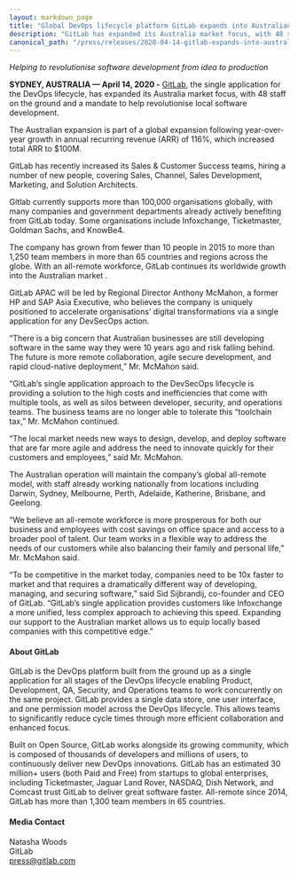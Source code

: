 ```yaml
---
layout: markdown_page
title: "Global DevOps lifecycle platform GitLab expands into Australian market"
description: "GitLab has expanded its Australia market focus, with 48 staff on the ground and a mandate to help revolutionise local software development."
canonical_path: "/press/releases/2020-04-14-gitlab-expands-into-australian-market.html"
---
```


_Helping to revolutionise software development from idea to production_

**SYDNEY, AUSTRALIA — April 14, 2020 -** [GitLab](https://about.gitlab.com/), the single application for the DevOps lifecycle, has expanded its Australia market focus, with 48 staff on the ground and a mandate to help revolutionise local software development. 
 
The Australian expansion is part of a global expansion following year-over-year growth in annual recurring revenue (ARR) of 116%, which increased total ARR to $100M. 
 
GitLab has recently increased its Sales & Customer Success teams, hiring a number of new people, covering Sales, Channel, Sales Development, Marketing, and Solution Architects. 
 
Gitlab currently supports more than 100,000 organisations globally, with many companies and government departments already actively benefiting from GitLab today. Some organisations include Infoxchange, Ticketmaster, Goldman Sachs, and KnowBe4.

The company has grown from fewer than 10 people in 2015 to more than 1,250 team members in more than 65 countries and regions across the globe. With an all-remote workforce, GitLab continues its worldwide growth into the Australian market .

GitLab APAC will be led by Regional Director Anthony McMahon, a former HP and SAP Asia Executive, who believes the company is uniquely positioned to accelerate organisations’ digital transformations via a single application for any DevSecOps action.
 
“There is a big concern that Australian businesses are still developing software in the same way they were 10 years ago and risk falling behind. The future is more remote collaboration, agile secure development, and rapid cloud-native deployment,” Mr. McMahon said.
  
“GitLab’s single application approach to the DevSecOps lifecycle is providing a solution to the high costs and inefficiencies that come with multiple tools, as well as silos between developer, security, and operations teams. The business teams are no longer able to tolerate this “toolchain tax,” Mr. McMahon continued.
 
“The local market needs new ways to design, develop, and deploy software that are far more agile and address the need to innovate quickly for their customers and employees,” said Mr. McMahon. 
 
The Australian operation will maintain the company’s global all-remote model, with staff already working nationally from locations including Darwin, Sydney, Melbourne, Perth, Adelaide, Katherine, Brisbane, and Geelong. 
 
“We believe an all-remote workforce is more prosperous for both our business and employees with cost savings on office space and access to a broader pool of talent. Our team works in a flexible way to address  the needs of our customers while also balancing  their family and personal life,” Mr. McMahon said. 
 
“To be competitive in the market today, companies need to be 10x faster to market and that requires a dramatically different way of developing, managing, and securing software,” said Sid Sijbrandij, co-founder and CEO of GitLab. “GitLab’s single application provides customers like Infoxchange a more unified, less complex approach to achieving this speed. Expanding our support to the Australian market allows us to equip locally based companies with this competitive edge.”

#### About GitLab
GitLab is the DevOps platform built from the ground up as a single application for all stages of the DevOps lifecycle enabling Product, Development, QA, Security, and Operations teams to work concurrently on the same project. GitLab provides a single data store, one user interface, and one permission model across the DevOps lifecycle. This allows teams to significantly reduce cycle times through more efficient collaboration and enhanced focus.

Built on Open Source, GitLab works alongside its growing community, which is composed of thousands of developers and millions of users, to continuously deliver new DevOps innovations. GitLab has an estimated 30 million+ users (both Paid and Free) from startups to global enterprises, including Ticketmaster, Jaguar Land Rover, NASDAQ, Dish Network, and Comcast trust GitLab to deliver great software faster. All-remote since 2014, GitLab has more than 1,300 team members in 65 countries.

#### Media Contact
Natasha Woods
<br>
GitLab
<br>
press@gitlab.com


